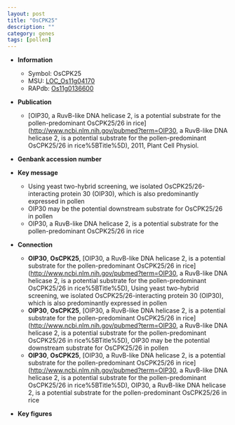 ```yaml
---
layout: post
title: "OsCPK25"
description: ""
category: genes
tags: [pollen]
---
```


* **Information**  
    + Symbol: OsCPK25  
    + MSU: [LOC_Os11g04170](http://rice.plantbiology.msu.edu/cgi-bin/ORF_infopage.cgi?orf=LOC_Os11g04170)  
    + RAPdb: [Os11g0136600](http://rapdb.dna.affrc.go.jp/viewer/gbrowse_details/irgsp1?name=Os11g0136600)  

* **Publication**  
    + [OIP30, a RuvB-like DNA helicase 2, is a potential substrate for the pollen-predominant OsCPK25/26 in rice](http://www.ncbi.nlm.nih.gov/pubmed?term=OIP30, a RuvB-like DNA helicase 2, is a potential substrate for the pollen-predominant OsCPK25/26 in rice%5BTitle%5D), 2011, Plant Cell Physiol.

* **Genbank accession number**  

* **Key message**  
    + Using yeast two-hybrid screening, we isolated OsCPK25/26-interacting protein 30 (OIP30), which is also predominantly expressed in pollen
    + OIP30 may be the potential downstream substrate for OsCPK25/26 in pollen
    + OIP30, a RuvB-like DNA helicase 2, is a potential substrate for the pollen-predominant OsCPK25/26 in rice

* **Connection**  
    + __OIP30__, __OsCPK25__, [OIP30, a RuvB-like DNA helicase 2, is a potential substrate for the pollen-predominant OsCPK25/26 in rice](http://www.ncbi.nlm.nih.gov/pubmed?term=OIP30, a RuvB-like DNA helicase 2, is a potential substrate for the pollen-predominant OsCPK25/26 in rice%5BTitle%5D), Using yeast two-hybrid screening, we isolated OsCPK25/26-interacting protein 30 (OIP30), which is also predominantly expressed in pollen
    + __OIP30__, __OsCPK25__, [OIP30, a RuvB-like DNA helicase 2, is a potential substrate for the pollen-predominant OsCPK25/26 in rice](http://www.ncbi.nlm.nih.gov/pubmed?term=OIP30, a RuvB-like DNA helicase 2, is a potential substrate for the pollen-predominant OsCPK25/26 in rice%5BTitle%5D), OIP30 may be the potential downstream substrate for OsCPK25/26 in pollen
    + __OIP30__, __OsCPK25__, [OIP30, a RuvB-like DNA helicase 2, is a potential substrate for the pollen-predominant OsCPK25/26 in rice](http://www.ncbi.nlm.nih.gov/pubmed?term=OIP30, a RuvB-like DNA helicase 2, is a potential substrate for the pollen-predominant OsCPK25/26 in rice%5BTitle%5D), OIP30, a RuvB-like DNA helicase 2, is a potential substrate for the pollen-predominant OsCPK25/26 in rice

* **Key figures**  


